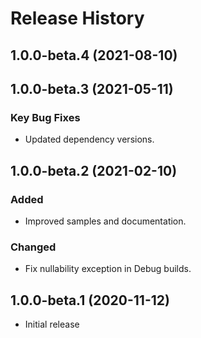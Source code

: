 # Release History

## 1.0.0-beta.4 (2021-08-10)


## 1.0.0-beta.3 (2021-05-11)
### Key Bug Fixes
- Updated dependency versions.

## 1.0.0-beta.2 (2021-02-10)

### Added
- Improved samples and documentation.

### Changed
- Fix nullability exception in Debug builds.

## 1.0.0-beta.1 (2020-11-12)
- Initial release
